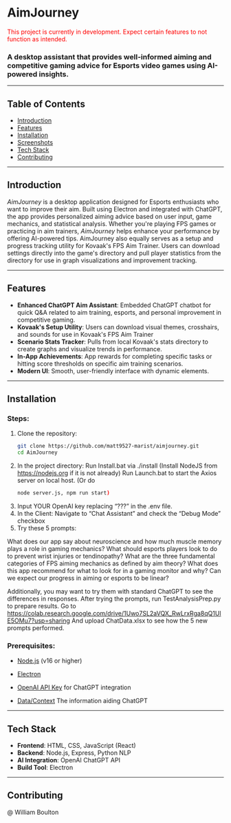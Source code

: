 # **AimJourney**

<span style="color:red">This project is currently in development. Expect certain features to not function as intended.</span>

### A desktop assistant that provides well-informed aiming and competitive gaming advice for Esports video games using AI-powered insights.

---

## Table of Contents
- [Introduction](#introduction)
- [Features](#features)
- [Installation](#installation)
- [Screenshots](#screenshots)
- [Tech Stack](#tech-stack)
- [Contributing](#contributing)

---

## Introduction

*AimJourney* is a desktop application designed for Esports enthusiasts who want to improve their aim. Built using Electron and integrated with ChatGPT, the app provides personalized aiming advice based on user input, game mechanics, and statistical analysis. Whether you're playing FPS games or practicing in aim trainers, *AimJourney* helps enhance your performance by offering AI-powered tips. AimJourney also equally serves as a setup and progress tracking utility for Kovaak's FPS Aim Trainer. Users can download settings directly into the game's directory and pull player statistics from the directory for use in graph visualizations and improvement tracking. 

---

## Features
- **Enhanced ChatGPT Aim Assistant**: Embedded ChatGPT chatbot for quick Q&A related to aim training, esports, and personal improvement in competitive gaming.
- **Kovaak's Setup Utility**: Users can download visual themes, crosshairs, and sounds for use in Kovaak's FPS Aim Trainer
- **Scenario Stats Tracker**: Pulls from local Kovaak's stats directory to create graphs and visualize trends in performance.
- **In-App Achievements**: App rewards for completing specific tasks or hitting score thresholds on specific aim training scenarios. 
- **Modern UI**: Smooth, user-friendly interface with dynamic elements.

---

## Installation
### Steps:
1. Clone the repository:
   ```bash
   git clone https://github.com/matt9527-marist/aimjourney.git
   cd AimJourney
2. In the project directory:
   Run Install.bat via ./install
   (Install NodeJS from https://nodejs.org if it is not already)
   Run Launch.bat to start the Axios server on local host.
   (Or do 
   ```bash
   node server.js, npm run start)
3. Input YOUR OpenAI key replacing “???” in the .env file.
4. In the Client:
   Navigate to “Chat Assistant” and check the “Debug Mode” checkbox
5. Try these 5 prompts:

What does our app say about neuroscience and how much muscle memory plays a role in gaming mechanics?
What should esports players look to do to prevent wrist injuries or tendinopathy?
What are the three fundamental categories of FPS aiming mechanics as defined by aim theory?
What does this app recommend for what to look for in a gaming monitor and why?
Can we expect our progress in aiming or esports to be linear?   

Additionally, you may want to try them with standard ChatGPT to see the differences in responses.
After trying the prompts, run TestAnalysisPrep.py to prepare results.
Go to https://colab.research.google.com/drive/1Uwo7SL2aVQX_RwLrxRga8qQ1UlE5OMu7?usp=sharing 
	And upload ChatData.xlsx to see how the 5 new prompts performed.

### Prerequisites:
- [Node.js](https://nodejs.org/) (v16 or higher)
- [Electron](https://www.electronjs.org/)
- [OpenAI API Key](https://platform.openai.com/) for ChatGPT integration

- [Data/Context](https://docs.google.com/document/d/1Oahyqp7lf0oc4bzQCy81VmLtFhiL14fZq1_BNkB3rvY/edit?usp=sharing) The information aiding ChatGPT

---

## Tech Stack
- **Frontend**: HTML, CSS, JavaScript (React)
- **Backend**: Node.js, Express, Python NLP
- **AI Integration**: OpenAI ChatGPT API
- **Build Tool**: Electron

---

## Contributing
@ William Boulton

